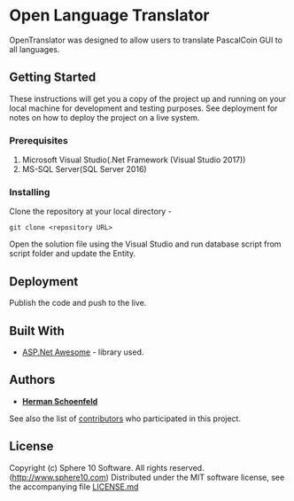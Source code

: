 # Open Language Translator

OpenTranslator was designed to allow users to translate PascalCoin GUI to all languages.

## Getting Started

These instructions will get you a copy of the project up and running on your local machine for development and testing purposes. See deployment for notes on how to deploy the project on a live system.

### Prerequisites

1. Microsoft Visual Studio(.Net Framework (Visual Studio 2017))
2. MS-SQL Server(SQL Server 2016)


### Installing

Clone the repository at your local directory -

```
git clone <repository URL>
```

Open the solution file using the Visual Studio and run database script from script folder and update the Entity.


## Deployment

Publish the code and push to the live.

## Built With

* [ASP.Net Awesome](https://www.aspnetawesome.com/learn/mvc/general) - library used.


## Authors

* **[Herman Schoenfeld](https://github.com/HermanSchoenfeld)**

See also the list of [contributors](https://github.com/Sphere10/OpenTranslator/graphs/contributors) who participated in this project.

## License

Copyright (c) Sphere 10 Software. All rights reserved. (http://www.sphere10.com)
Distributed under the MIT software license, see the accompanying file [LICENSE.md](LICENSE.md)

